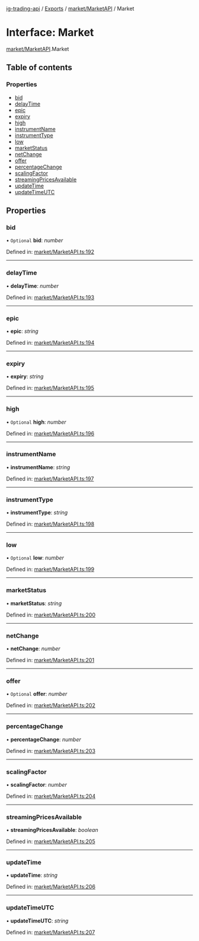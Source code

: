 [ig-trading-api](../README.md) / [Exports](../modules.md) / [market/MarketAPI](../modules/market_marketapi.md) / Market

# Interface: Market

[market/MarketAPI](../modules/market_marketapi.md).Market

## Table of contents

### Properties

- [bid](market_marketapi.market.md#bid)
- [delayTime](market_marketapi.market.md#delaytime)
- [epic](market_marketapi.market.md#epic)
- [expiry](market_marketapi.market.md#expiry)
- [high](market_marketapi.market.md#high)
- [instrumentName](market_marketapi.market.md#instrumentname)
- [instrumentType](market_marketapi.market.md#instrumenttype)
- [low](market_marketapi.market.md#low)
- [marketStatus](market_marketapi.market.md#marketstatus)
- [netChange](market_marketapi.market.md#netchange)
- [offer](market_marketapi.market.md#offer)
- [percentageChange](market_marketapi.market.md#percentagechange)
- [scalingFactor](market_marketapi.market.md#scalingfactor)
- [streamingPricesAvailable](market_marketapi.market.md#streamingpricesavailable)
- [updateTime](market_marketapi.market.md#updatetime)
- [updateTimeUTC](market_marketapi.market.md#updatetimeutc)

## Properties

### bid

• `Optional` **bid**: _number_

Defined in: [market/MarketAPI.ts:192](https://github.com/bennycode/ig-trading-api/blob/362f41a/src/market/MarketAPI.ts#L192)

---

### delayTime

• **delayTime**: _number_

Defined in: [market/MarketAPI.ts:193](https://github.com/bennycode/ig-trading-api/blob/362f41a/src/market/MarketAPI.ts#L193)

---

### epic

• **epic**: _string_

Defined in: [market/MarketAPI.ts:194](https://github.com/bennycode/ig-trading-api/blob/362f41a/src/market/MarketAPI.ts#L194)

---

### expiry

• **expiry**: _string_

Defined in: [market/MarketAPI.ts:195](https://github.com/bennycode/ig-trading-api/blob/362f41a/src/market/MarketAPI.ts#L195)

---

### high

• `Optional` **high**: _number_

Defined in: [market/MarketAPI.ts:196](https://github.com/bennycode/ig-trading-api/blob/362f41a/src/market/MarketAPI.ts#L196)

---

### instrumentName

• **instrumentName**: _string_

Defined in: [market/MarketAPI.ts:197](https://github.com/bennycode/ig-trading-api/blob/362f41a/src/market/MarketAPI.ts#L197)

---

### instrumentType

• **instrumentType**: _string_

Defined in: [market/MarketAPI.ts:198](https://github.com/bennycode/ig-trading-api/blob/362f41a/src/market/MarketAPI.ts#L198)

---

### low

• `Optional` **low**: _number_

Defined in: [market/MarketAPI.ts:199](https://github.com/bennycode/ig-trading-api/blob/362f41a/src/market/MarketAPI.ts#L199)

---

### marketStatus

• **marketStatus**: _string_

Defined in: [market/MarketAPI.ts:200](https://github.com/bennycode/ig-trading-api/blob/362f41a/src/market/MarketAPI.ts#L200)

---

### netChange

• **netChange**: _number_

Defined in: [market/MarketAPI.ts:201](https://github.com/bennycode/ig-trading-api/blob/362f41a/src/market/MarketAPI.ts#L201)

---

### offer

• `Optional` **offer**: _number_

Defined in: [market/MarketAPI.ts:202](https://github.com/bennycode/ig-trading-api/blob/362f41a/src/market/MarketAPI.ts#L202)

---

### percentageChange

• **percentageChange**: _number_

Defined in: [market/MarketAPI.ts:203](https://github.com/bennycode/ig-trading-api/blob/362f41a/src/market/MarketAPI.ts#L203)

---

### scalingFactor

• **scalingFactor**: _number_

Defined in: [market/MarketAPI.ts:204](https://github.com/bennycode/ig-trading-api/blob/362f41a/src/market/MarketAPI.ts#L204)

---

### streamingPricesAvailable

• **streamingPricesAvailable**: _boolean_

Defined in: [market/MarketAPI.ts:205](https://github.com/bennycode/ig-trading-api/blob/362f41a/src/market/MarketAPI.ts#L205)

---

### updateTime

• **updateTime**: _string_

Defined in: [market/MarketAPI.ts:206](https://github.com/bennycode/ig-trading-api/blob/362f41a/src/market/MarketAPI.ts#L206)

---

### updateTimeUTC

• **updateTimeUTC**: _string_

Defined in: [market/MarketAPI.ts:207](https://github.com/bennycode/ig-trading-api/blob/362f41a/src/market/MarketAPI.ts#L207)
